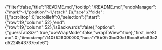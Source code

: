 {"filter":false,"title":"README.md","tooltip":"/README.md","undoManager":{"mark":-1,"position":-1,"stack":[]},"ace":{"folds":[],"scrolltop":0,"scrollleft":0,"selection":{"start":{"row":19,"column":52},"end":{"row":19,"column":52},"isBackwards":false},"options":{"guessTabSize":true,"useWrapMode":false,"wrapToView":true},"firstLineState":0},"timestamp":1405528099000,"hash":"5b9fe3bd39c58bca5c6a89c2d5224543737ebfe6"}